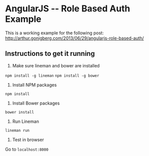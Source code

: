 # AngularJS -- Role Based Auth Example

This is a working example for the following post: http://arthur.gonigberg.com/2013/06/29/angularjs-role-based-auth/

## Instructions to get it running

1. Make sure lineman and bower are installed

`npm install -g lineman`
`npm install -g bower`

1. Install NPM packages

`npm install`

1. Install Bower packages

`bower install`

1. Run Lineman

`lineman run`

1. Test in browser

Go to `localhost:8000`

